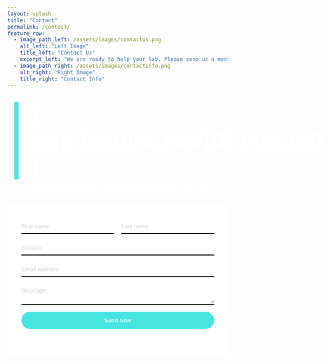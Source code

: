 ```yaml
---
layout: splash
title: "Contact"
permalink: /contact/
feature_row:
  - image_path_left: /assets/images/contactus.png
    alt_left: "Left Image"
    title_left: "Contact Us"
    excerpt_left: "We are ready to help your lab. Please send us a message below describing your needs and we would be happy to schedule a video call consultation."
  - image_path_right: /assets/images/contactinfo.png
    alt_right: "Right Image"
    title_right: "Contact Info"
---
```


<style>
  .feature-container {
    display: flex;
    justify-content: space-between;
  }

  .feature-row {
    margin-left: 0;
    position: relative;
  }

  .feature-row .header-content {
    color: #ffffff;
    padding: 2rem;
    position: absolute;
    top: 50%;
    left: 50%;
    transform: translate(-50%, -50%);
  }

  .feature-row .header-content h1 {
    font-size: 3rem;
    margin: 0;
  }

  .feature-row .header-content p {
    font-size: 1.5rem;
    margin: 0;
  }

  .color-line {
    height: 100%;
    position: absolute;
    left: -2rem;
    top: 50%;
    transform: translateY(-50%);
    background-color: #47e4e2;
  }

  .contact-info p {
    font-size: 0.9rem;
    color: #ffffff;
    white-space: nowrap;
  }

  .contact-form {
    background-color: #ffffff;
  }

  .contact-form label {
    display: block;
    margin-bottom: 0.5rem;
    color: #000000;
  }

  .contact-form input,
  .contact-form textarea {
    width: 100%;
    padding: 0;
    margin-bottom: 1rem;
    border: none;
    border-bottom: 2px solid #000000;
    background-color: #ffffff;
    color: #000000;
  }

  .contact-form input[type="submit"] {
    background-color: #47e4e2;
    color: #ffffff;
    border: none;
    padding: 0.75rem 1rem;
    cursor: pointer;
  }

  .contact-form input[type="submit"]:hover {
    background-color: #31b2af;
  }
<style>
  .feature-container {
    display: flex;
    justify-content: space-between;
  }

  .feature-row {
    margin-left: 0;
    position: relative;
  }

  .feature-row .header-content {
    color: #ffffff;
    padding: 2rem;
    position: absolute;
    top: 50%;
    left: 50%;
    transform: translate(-50%, -50%);
  }

  .feature-row .header-content h1 {
    font-size: 3rem;
    margin: 0;
  }

  .feature-row .header-content p {
    font-size: 1.5rem;
    margin: 0;
  }

  .color-line {
    height: 100%;
    position: absolute;
    left: -2rem;
    top: 50%;
    transform: translateY(-50%);
    background-color: #47e4e2;
  }

  .contact-info p {
    font-size: 0.9rem;
    color: #ffffff;
    white-space: nowrap;
  }

  .contact-form form {
    background-color: #ffffff;
  }

  .contact-form {
    margin-top: 15px;
    background-image: url('/assets/images/2471283.gif/');
    background-size: cover;
    background-position: center;
  }
.contact-form input[type="text"],
.contact-form input[type="email"],
.contact-form textarea {
  width: 100%;
  padding: 0.5rem 0;
  margin-bottom: 1rem;
  border: none;
  border-bottom: 2px solid #000000;
  background-color: #ffffff;
  color: #000000;
  caret-color: lightgrey;
}

.contact-form input[type="text"]::placeholder,
.contact-form input[type="email"]::placeholder,
.contact-form textarea::placeholder {
  color: lightgrey;
}

.contact-form input[type="text"]:focus::placeholder,
.contact-form input[type="email"]:focus::placeholder,
.contact-form textarea:focus::placeholder {
  color: transparent;
}
  .contact-form input,
  .contact-form textarea {
    width: 100%;
    padding: 0.5rem 0;
    margin-bottom: 1rem;
    border: none;
    border-bottom: 2px solid #000000;
    background-color: #ffffff;
    color: #000000;
  }

  .contact-form input[type="submit"] {
    background-color: #47e4e2;
    color: #ffffff;
    border: none;
    padding: 0.75rem 1rem;
    cursor: pointer;
    border-radius: 20px;
  }

  .contact-form input[type="submit"]:hover {
    background-color: #0c067e;
  }
</style>

<div style="position: relative;">
  <div class="feature-container">
    <div class="feature-row" style="background-image: url('{{ page.feature_row[0].image_path_left }}'); background-size: cover; background-position: center; display: flex; flex: 0 0 66%;">
      <div class="header-content" style="color: #ffffff; padding: 1rem; position: relative; width: 100%;">
        <h1 style="font-size: 3rem; margin-left: 1rem;">
          <span style="position: relative;">
            <span class="color-line" style="position: absolute; left: -1rem; top: 50%; transform: translateY(-50%); width: 10px; height: 100%; background-color: #47e4e2;"></span>
            {{ page.feature_row[0].title_left }}
          </span>
        </h1>
        <p style="font-size: 1.5rem; margin-left: 1rem;">{{ page.feature_row[0].excerpt_left }}</p>
      </div>
    </div>
    <div class="feature-row" style="background-image: url('{{ page.feature_row[1].image_path_right }}'); background-size: cover; background-position: center; display: flex; position: relative; flex: 0 0 34%;">
      <div class="contact-info" style="width: 100%; display: flex; flex-direction: column; color: #ffffff; justify-content: flex-end; padding: 1rem;">
        <h2 style="font-size: 2rem; color: #ffffff; margin-bottom: 1rem;">Contact Info</h2>
        <div style="display: flex; align-items: center; margin-bottom: 1rem;">
          <svg xmlns="http://www.w3.org/2000/svg" width="30" height="30" viewBox="0 0 384 512">
            <path fill="#ffffff" d="M172.268 501.67C26.97 291.031 0 269.413 0 192 0 85.961 85.961 0 192 0s192 85.961 192 192c0 77.413-26.97 99.031-172.268 309.67-9.535 13.774-29.93 13.773-39.464 0zM192 272c44.183 0 80-35.817 80-80s-35.817-80-80-80-80 35.817-80 80 35.817 80 80 80z"/>
          </svg>
          <p style="margin: 0 0 0 0.5rem;">Catalyst Neuro<br>844 Rose Drive,<br>Benicia, CA 94510</p>
        </div>
        <div style="display: flex; align-items: center;">
          <svg xmlns="http://www.w3.org/2000/svg" color="#ffffff" width="30" height="30" viewBox="0 0 448 512">
            <path fill="#ffffff" d="M400 32H48C21.49 32 0 53.49 0 80v352c0 26.51 21.49 48 48 48h352c26.51 0 48-21.49 48-48V80c0-26.51-21.49-48-48-48zM178.117 262.104C87.429 196.287 88.353 196.121 64 177.167V152c0-13.255 10.745-24 24-24h272c13.255 0 24 10.745 24 24v25.167c-24.371 18.969-23.434 19.124-114.117 84.938-10.5 7.655-31.392 26.12-45.883 25.894-14.503.218-35.367-18.227-45.883-25.895zM384 217.775V360c0 13.255-10.745 24-24 24H88c-13.255 0-24-10.745-24-24V217.775c13.958 10.794 33.329 25.236 95.303 70.214 14.162 10.341 37.975 32.145 64.694 32.011h0c26.768.134 50.568-21.64 64.706-31.98 61.984-44.961 81.225-59.542 95.297-70.225zM400 96H48V80c0-8.837 7.163-16 16-16h320c8.837 0 16 7.163 16 16v16z"/>
          </svg>
          <p style="margin: 0 0 0 0.5rem;">inquiry@catalystneuro.com</p>
        </div>
      </div>
    </div>
  </div>
</div>

   <div class="contact-form" style="padding: 2rem;">
  <form method="post" action="#" netlify>
    <div style="display: flex;">
      <input type="text" id="first" name="first" required placeholder="First name" style="width: 50%;">
      <input type="text" id="last" name="last" required placeholder="Last name" style="width: 50%; margin-left: 1rem;">
    </div>
    <input type="text" id="subject" name="subject" required placeholder="Subject">
    <input type="email" id="email" name="email" required placeholder="Email address">
    <textarea id="message" name="message" required placeholder="Message"></textarea>
    <input type="submit" value="Send Now" style="border-radius: 50px;">
  </form>
</div>
